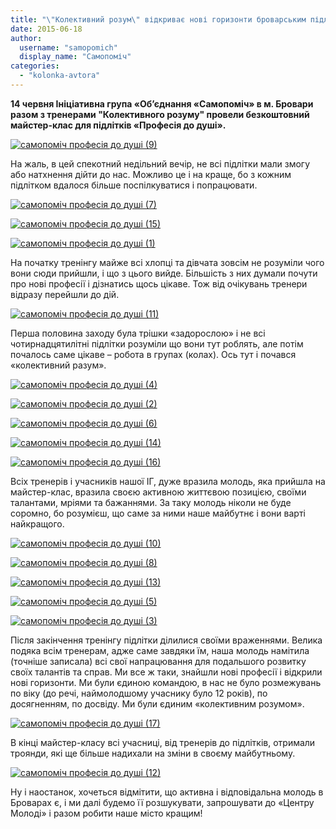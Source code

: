 ```yaml
---
title: "\"Колективний розум\" відкриває нові горизонти броварським підліткам"
date: 2015-06-18
author: 
  username: "samopomich"
  display_name: "Самопоміч"
categories: 
  - "kolonka-avtora"
---
```


**14 червня Ініціативна група «Об’єднання «Самопоміч» в м. Бровари разом з тренерами "Колективного розуму" провели безкоштовний майстер-клас для підлітків «Професія до душі».**

[![самопоміч професія до душі (9)](https://mpz.brovary.org/wp-content/uploads/2015/06/samopomich-profesiya-do-dushi-9.jpg)](https://mpz.brovary.org/wp-content/uploads/2015/06/samopomich-profesiya-do-dushi-9.jpg)

На жаль, в цей спекотний недільний вечір, не всі підлітки мали змогу або натхнення дійти до нас. Можливо це і на краще, бо з кожним підлітком вдалося більше поспілкуватися і попрацювати.

[![самопоміч професія до душі (7)](https://mpz.brovary.org/wp-content/uploads/2015/06/samopomich-profesiya-do-dushi-7.jpg)](https://mpz.brovary.org/wp-content/uploads/2015/06/samopomich-profesiya-do-dushi-7.jpg)

[![самопоміч професія до душі (15)](https://mpz.brovary.org/wp-content/uploads/2015/06/samopomich-profesiya-do-dushi-15.jpg)](https://mpz.brovary.org/wp-content/uploads/2015/06/samopomich-profesiya-do-dushi-15.jpg)

[![самопоміч професія до душі (1)](https://mpz.brovary.org/wp-content/uploads/2015/06/samopomich-profesiya-do-dushi-1.jpg)](https://mpz.brovary.org/wp-content/uploads/2015/06/samopomich-profesiya-do-dushi-1.jpg)

На початку тренінгу майже всі хлопці та дівчата зовсім не розуміли чого вони сюди прийшли, і що з цього вийде. Більшість з них думали почути про нові професії і дізнатись щось цікаве. Тож від очікувань тренери відразу перейшли до дій.

[![самопоміч професія до душі (11)](https://mpz.brovary.org/wp-content/uploads/2015/06/samopomich-profesiya-do-dushi-11.jpg)](https://mpz.brovary.org/wp-content/uploads/2015/06/samopomich-profesiya-do-dushi-11.jpg)

Перша половина заходу була трішки «задорослою» і не всі чотирнадцятилітні підлітки розуміли що вони тут роблять, але потім почалось саме цікаве – робота в групах (колах). Ось тут і почався «колективний разум».

[![самопоміч професія до душі (4)](https://mpz.brovary.org/wp-content/uploads/2015/06/samopomich-profesiya-do-dushi-4.jpg)](https://mpz.brovary.org/wp-content/uploads/2015/06/samopomich-profesiya-do-dushi-4.jpg)

[![самопоміч професія до душі (2)](https://mpz.brovary.org/wp-content/uploads/2015/06/samopomich-profesiya-do-dushi-2.jpg)](https://mpz.brovary.org/wp-content/uploads/2015/06/samopomich-profesiya-do-dushi-2.jpg)

[![самопоміч професія до душі (6)](https://mpz.brovary.org/wp-content/uploads/2015/06/samopomich-profesiya-do-dushi-6.jpg)](https://mpz.brovary.org/wp-content/uploads/2015/06/samopomich-profesiya-do-dushi-6.jpg)

[![самопоміч професія до душі (14)](https://mpz.brovary.org/wp-content/uploads/2015/06/samopomich-profesiya-do-dushi-14.jpg)](https://mpz.brovary.org/wp-content/uploads/2015/06/samopomich-profesiya-do-dushi-14.jpg)

[![самопоміч професія до душі (16)](https://mpz.brovary.org/wp-content/uploads/2015/06/samopomich-profesiya-do-dushi-16.jpg)](https://mpz.brovary.org/wp-content/uploads/2015/06/samopomich-profesiya-do-dushi-16.jpg)

Всіх тренерів і учасників нашої ІГ, дуже вразила молодь, яка прийшла на майстер-клас, вразила своєю активною життєвою позицією, своїми талантами, мріями та бажаннями. За таку молодь ніколи не буде соромно, бо розумієш, що саме за ними наше майбутнє і вони варті найкращого.

[![самопоміч професія до душі (10)](https://mpz.brovary.org/wp-content/uploads/2015/06/samopomich-profesiya-do-dushi-10.jpg)](https://mpz.brovary.org/wp-content/uploads/2015/06/samopomich-profesiya-do-dushi-10.jpg)

[![самопоміч професія до душі (8)](https://mpz.brovary.org/wp-content/uploads/2015/06/samopomich-profesiya-do-dushi-8.jpg)](https://mpz.brovary.org/wp-content/uploads/2015/06/samopomich-profesiya-do-dushi-8.jpg)

[![самопоміч професія до душі (13)](https://mpz.brovary.org/wp-content/uploads/2015/06/samopomich-profesiya-do-dushi-13.jpg)](https://mpz.brovary.org/wp-content/uploads/2015/06/samopomich-profesiya-do-dushi-13.jpg)

[![самопоміч професія до душі (5)](https://mpz.brovary.org/wp-content/uploads/2015/06/samopomich-profesiya-do-dushi-5.jpg)](https://mpz.brovary.org/wp-content/uploads/2015/06/samopomich-profesiya-do-dushi-5.jpg)

[![самопоміч професія до душі (3)](https://mpz.brovary.org/wp-content/uploads/2015/06/samopomich-profesiya-do-dushi-3.jpg)](https://mpz.brovary.org/wp-content/uploads/2015/06/samopomich-profesiya-do-dushi-3.jpg)

Після закінчення тренінгу підлітки ділилися своїми враженнями. Велика подяка всім тренерам, адже саме завдяки їм, наша молодь намітила (точніше записала) всі свої напрацювання для подальшого розвитку своїх талантів та справ. Ми все ж таки, знайшли нові професії і відкрили нові горизонти. Ми були єдиною командою, в нас не було розмежувань по віку (до речі, наймолодшому учаснику було 12 років), по досягненням, по досвіду. Ми були єдиним «колективним розумом».

[![самопоміч професія до душі (17)](https://mpz.brovary.org/wp-content/uploads/2015/06/samopomich-profesiya-do-dushi-17.jpg)](https://mpz.brovary.org/wp-content/uploads/2015/06/samopomich-profesiya-do-dushi-17.jpg)

В кінці майстер-класу всі учасниці, від тренерів до підлітків, отримали троянди, які ще більше надихали на зміни в своєму майбутньому.

[![самопоміч професія до душі (12)](https://mpz.brovary.org/wp-content/uploads/2015/06/samopomich-profesiya-do-dushi-12.jpg)](https://mpz.brovary.org/wp-content/uploads/2015/06/samopomich-profesiya-do-dushi-12.jpg)

Ну і наостанок, хочеться відмітити, що активна і відповідальна молодь в Броварах є, і ми далі будемо її розшукувати, запрошувати до «Центру Молоді» і разом робити наше місто кращим!
